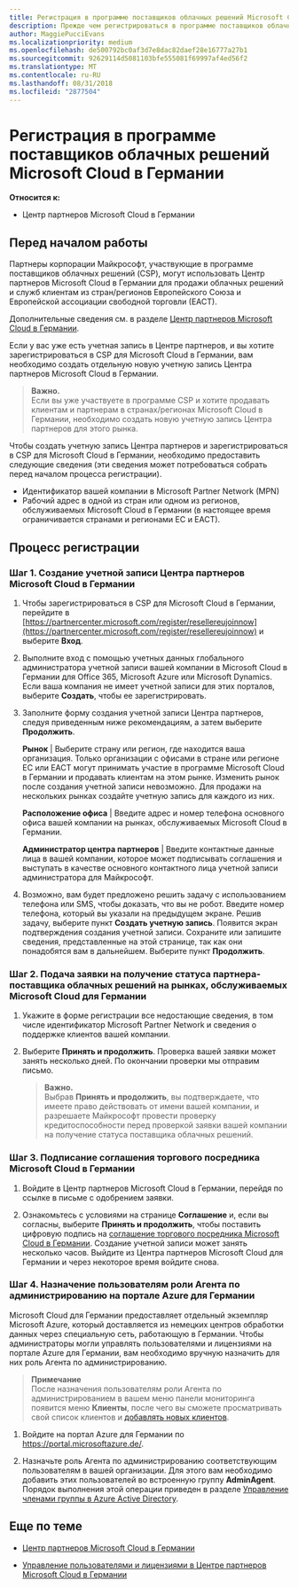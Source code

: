 ```yaml
---
title: Регистрация в программе поставщиков облачных решений Microsoft Cloud в Германии | Центр партнеров Microsoft Cloud в Германии
description: Прежде чем регистрироваться в программе поставщиков облачных решений Microsoft Cloud в Германии, ознакомьтесь с требованиями программы CSP.
author: MaggiePucciEvans
ms.localizationpriority: medium
ms.openlocfilehash: de500792bc0af3d7e8dac82daef28e16777a27b1
ms.sourcegitcommit: 92629114d5081103bfe555081f69997af4ed56f2
ms.translationtype: MT
ms.contentlocale: ru-RU
ms.lasthandoff: 08/31/2018
ms.locfileid: "2877504"
---
```

# <a name="enroll-in-the-cloud-solution-provider-program-for-microsoft-cloud-germany"></a>Регистрация в программе поставщиков облачных решений Microsoft Cloud в Германии

**Относится к:**

-  Центр партнеров Microsoft Cloud в Германии

## <a name="before-you-begin"></a>Перед началом работы

Партнеры корпорации Майкрософт, участвующие в программе поставщиков облачных решений (CSP), могут использовать Центр партнеров Microsoft Cloud в Германии для продажи облачных решений и служб клиентам из стран/регионов Европейского Союза и Европейской ассоциации свободной торговли (ЕАСТ).

Дополнительные сведения см. в разделе [Центр партнеров Microsoft Cloud в Германии](partner-center-for-microsoft-cloud-germany.md).

Если у вас уже есть учетная запись в Центре партнеров, и вы хотите зарегистрироваться в CSP для Microsoft Cloud в Германии, вам необходимо создать отдельную новую учетную запись Центра партнеров Microsoft Cloud в Германии.

>**Важно.**<br>
Если вы уже участвуете в программе CSP и хотите продавать клиентам и партнерам в странах/регионах Microsoft Cloud в Германии, необходимо создать новую учетную запись Центра партнеров для этого рынка.  

Чтобы создать учетную запись Центра партнеров и зарегистрироваться в CSP для Microsoft Cloud в Германии, необходимо предоставить следующие сведения (эти сведения может потребоваться собрать перед началом процесса регистрации).

-  Идентификатор вашей компании в Microsoft Partner Network (MPN) 
-  Рабочий адрес в одной из стран или одном из регионов, обслуживаемых Microsoft Cloud в Германии (в настоящее время ограничивается странами и регионами ЕС и ЕАСТ). 

## <a name="how-to-enroll"></a>Процесс регистрации 

### <a name="step-1---create-an-account-for-partner-center-for-microsoft-cloud-germany"></a>Шаг 1. Создание учетной записи Центра партнеров Microsoft Cloud в Германии 

1.  Чтобы зарегистрироваться в CSP для Microsoft Cloud в Германии, перейдите в [https://partnercenter.microsoft.com/register/resellereujoinnow](https://partnercenter.microsoft.com/register/resellereujoinnow) и выберите **Вход**. 

2.  Выполните вход с помощью учетных данных глобального администратора учетной записи вашей компании в Microsoft Cloud в Германии для Office 365, Microsoft Azure или Microsoft Dynamics. Если ваша компания не имеет учетной записи для этих порталов, выберите **Создать**, чтобы ее зарегистрировать.

3.  Заполните форму создания учетной записи Центра партнеров, следуя приведенным ниже рекомендациям, а затем выберите **Продолжить**.   

    **Рынок** | Выберите страну или регион, где находится ваша организация. Только организации с офисами в стране или регионе ЕС или ЕАСТ могут принимать участие в программе Microsoft Cloud в Германии и продавать клиентам на этом рынке. Изменить рынок после создания учетной записи невозможно. Для продажи на нескольких рынках создайте учетную запись для каждого из них.

    **Расположение офиса** | Введите адрес и номер телефона основного офиса вашей компании на рынках, обслуживаемых Microsoft Cloud в Германии.

    **Администратор центра партнеров** | Введите контактные данные лица в вашей компании, которое может подписывать соглашения и выступать в качестве основного контактного лица учетной записи администратора для Майкрософт. 

4.  Возможно, вам будет предложено решить задачу с использованием телефона или SMS, чтобы доказать, что вы не робот. Введите номер телефона, который вы указали на предыдущем экране. Решив задачу, выберите пункт **Создать учетную запись**. Появится экран подтверждения создания учетной записи. Сохраните или запишите сведения, представленные на этой странице, так как они понадобятся вам в дальнейшем. Выберите пункт **Продолжить**.

### <a name="step-2---apply-to-become-a-cloud-solution-provider-partner-in-markets-served-by-microsoft-cloud-germany"></a>Шаг 2. Подача заявки на получение статуса партнера-поставщика облачных решений на рынках, обслуживаемых Microsoft Cloud для Германии 

1.  Укажите в форме регистрации все недостающие сведения, в том числе идентификатор Microsoft Partner Network и сведения о поддержке клиентов вашей компании. 

2.  Выберите **Принять и продолжить**. Проверка вашей заявки может занять несколько дней. По окончании проверки мы отправим письмо.

    >**Важно.**<br>
    Выбрав **Принять и продолжить**, вы подтверждаете, что имеете право действовать от имени вашей компании, и разрешаете Майкрософт провести проверку кредитоспособности перед проверкой заявки вашей компании на получение статуса поставщика облачных решений.

### <a name="step-3---sign-the-reseller-agreement-for-microsoft-cloud-germany"></a>Шаг 3. Подписание соглашения торгового посредника Microsoft Cloud в Германии 

1. Войдите в Центр партнеров Microsoft Cloud в Германии, перейдя по ссылке в письме с одобрением заявки. 

2. Ознакомьтесь с условиями на странице **Соглашение** и, если вы согласны, выберите **Принять и продолжить**, чтобы поставить цифровую подпись на [соглашение торгового посредника Microsoft Cloud в Германии](https://go.microsoft.com/fwlink/p/?linkid=831385). Создание учетной записи может занять несколько часов. Выйдите из Центра партнеров Microsoft Cloud для Германии и через некоторое время войдите снова.

### <a name="step-4---assign-users-to-the-admin-agent-role-in-the-azure-germany-portal"></a>Шаг 4. Назначение пользователям роли Агента по администрированию на портале Azure для Германии 

Microsoft Cloud для Германии предоставляет отдельный экземпляр Microsoft Azure, который доставляется из немецких центров обработки данных через специальную сеть, работающую в Германии. Чтобы администраторы могли управлять пользователями и лицензиями на портале Azure для Германии, вам необходимо вручную назначить для них роль Агента по администрированию.

>**Примечание**<br>
После назначения пользователям роли Агента по администрированием в вашем меню панели мониторинга появится меню **Клиенты**, после чего вы сможете просматривать свой список клиентов и [добавлять новых клиентов](add-a-new-customer.md).   

1.  Войдите на портал Azure для Германии по https://portal.microsoftazure.de/.

2.  Назначьте роль Агента по администрированию соответствующим пользователям в вашей организации. Для этого вам необходимо добавить этих пользователей во встроенную группу **AdminAgent**. Порядок выполнения этой операции приведен в разделе [Управление членами группы в Azure Active Directory](https://docs.microsoft.com/azure/active-directory/active-directory-groups-members-azure-portal).
 

## <a name="related-topics"></a>Еще по теме

-  [Центр партнеров Microsoft Cloud в Германии](partner-center-for-microsoft-cloud-germany.md)

-  [Управление пользователями и лицензиями в Центре партнеров Microsoft Cloud в Германии](user-management-in-partner-center-for-microsoft-cloud-germany.md)


